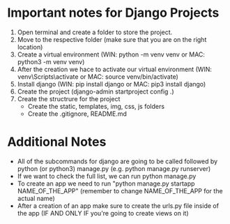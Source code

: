 # Important notes for Django Projects

1. Open terminal and create a folder to store the project.
2. Move to the respective folder (make sure that you are on the right location)
3. Create a virtual environment (WIN: python -m venv venv or MAC: python3 -m venv venv)
4. After the creation we hace to activate our virtual environment (WIN: venv\Scripts\activate or MAC: source venv/bin/activate)
5. Install django (WIN: pip install django or MAC: pip3 install django)
6. Create the project (django-admin startproject config .)
7. Create the structrure for the project
   - Create the static, templates, img, css, js folders
   - Create the .gitignore, README.md

# Additional Notes

- All of the subcommands for django are going to be called followed by python (or python3) manage.py (e.g. python manage.py runserver)
- If we want to check the full list, we can run python manage.py
- To create an app we need to run "python manage.py startapp NAME_OF_THE_APP" (remember to change NAME_OF_THE_APP for the actual name)
- After a creation of an app make sure to create the urls.py file inside of the app (IF AND ONLY IF you're going to create views on it)
